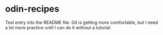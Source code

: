 # odin-recipes
Test entry into the README file. Git is getting more comfortable, but I need a lot more practice until I can do it without a tutorial. 